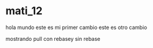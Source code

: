 # mati_12
hola mundo este es mi primer cambio
este es otro cambio

mostrando pull  con rebasey sin rebase
